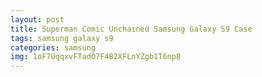 ```yaml
---
layout: post
title: Superman Comic Unchained Samsung Galaxy S9 Case
tags: samsung galaxy s9
categories: samsung
img: 1oF7UqqxvFTadO7F4B2XFLnYZgb1T6np8
---
```

